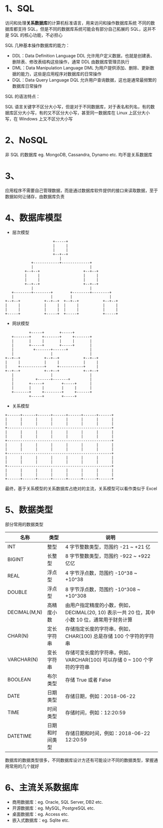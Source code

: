 # 1、SQL

访问和处理**关系数据库**的计算机标准语言，用来访问和操作数据库系统
不同的数据库都支持 SQL，但是不同的数据库系统可能会有部分自己拓展的 SQL，这并不是 SQL 的核心功能，不必担心

SQL 几种基本操作数据库的能力：

- DDL：Data Definition Language
DDL 允许用户定义数据，也就是创建表、删除表、修改表结构这些操作，通常 DDL 由数据库管理员执行
- DML：Data Manipulation Language
DML 为用户提供添加、删除、更新数据的能力，这些是应用程序对数据库的日常操作
- DQL：Data Query Language
DQL 允许用户查询数据，这也是通常最频繁的数据库日常操作

SQL 的语法特点：

SQL 语言关键字不区分大小写，但是对于不同数据库，对于表名和列名，有的数据库区分大小写，有的又不区分大小写，甚至同一数据库在 Linux 上区分大小写，在 Windows 上又不区分大小写

# 2、NoSQL

非 SQL 的数据库 eg. MongoDB, Cassandra, Dynamo etc. 均不是关系数据库

# 3、

应用程序不需要自己管理数据，而是通过数据库软件提供的接口来读取数据，至于数据如何让储存，由数据库负责

# 4、数据库模型

- 层次模型

```
                      +-----+
                      |     |
                      |     |
                      +--+--+
                         |
            +------------+-------------+
            |                          |
         +--+--+                    +--+--+
         |     |                    |     |
         |     |                    |     |
         +--+--+                    +--+--+
            |                          |
   +--------+--------+        +--------+--------+
   |                 |        |                 |
+--+--+           +--+--+  +--+--+           +--+--+
|     |           |     |  |     |           |     |
|     |           |     |  |     |           |     |
+-----+           +-----+  +-----+           +-----+
```

- 网状模型

```
           +-----+       +-----+
   +-------+     +-------+     +-------+
   |       |     |       |     |       |
   |       +-----+       +-----+       |
   |         +-------+------+          |
   |                 |                 |
+--+--+           +--+--+           +--+--+
|     |           |     |           |     |
|     +-----------+     +-----------+     |
+--+--+           +--+--+           +--+--+
   |                 |                 |
   |          +------+-------+         |
   |       +-----+        +-----+      |
   |       |     |        |     |      |
   +-------+     +--------+     +------+
           +-----+        +-----+
```

- 关系模型

```
+------+------+------+------+------+------+------+
|      |      |      |      |      |      |      |
|      |      |      |      |      |      |      |
+------------------------------------------------+
|      |      |      |      |      |      |      |
|      |      |      |      |      |      |      |
+------------------------------------------------+
|      |      |      |      |      |      |      |
|      |      |      |      |      |      |      |
+------------------------------------------------+
|      |      |      |      |      |      |      |
|      |      |      |      |      |      |      |
+------------------------------------------------+
|      |      |      |      |      |      |      |
|      |      |      |      |      |      |      |
+------+------+------+------+------+------+------+
```

最终，基于关系模型的关系数据库占绝对的主流，关系模型可以看作类似于 Excel

# 5、数据类型

部分常用的数据类型

名称 | 类型 | 说明
-|-|-
INT | 整型 | 4 字节整数类型，范围约 -21 ~ +21 亿
BIGINT | 长整型 | 8 字节整数类型，范围约 -922 ~ +922 亿亿
REAL | 浮点型 | 4 字节浮点数，范围约 -10^38 ~ +10^38
DOUBLE | 浮点型 | 8 字节浮点数，范围约 -10^308 ~ +10^308
DECIMAL(M,N) | 高精度小数 | 由用户指定精度的小数，例如，DECIMAL(20, 10) 表示一共 20 位，其中小数 10 位，通常用于财务计算
CHAR(N) | 定长字符串 | 存储指定长度的字符串，例如，CHAR(100) 总是存储 100 个字符的字符串
VARCHAR(N) | 变长字符串 | 存储可变长度的字符串，例如，VARCHAR(100) 可以存储 0 ~ 100 个字符的字符串
BOOLEAN | 布尔类型 | 存储 True 或者 False
DATE | 日期类型 | 存储日期，例如：2018-06-22
TIME | 时间类型 | 存储时间，例如：12:20:59
DATETIME | 日期和时间类型 | 存储日期和时间，例如：2018-06-22 12:20:59

数据库的数据类型很多，不同数据库设计方还有可能设计不同的数据类型，掌握通用常用的几个就好

# 6、主流关系数据库

- 商用数据库：eg. Oracle, SQL Server, DB2 etc.
- 开源数据库：eg. MySQL, PostgreSQL etc.
- 桌面数据库：eg. Access etc.
- 嵌入式数据库：eg. Sqlite etc.
